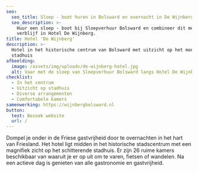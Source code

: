 ```yaml
---
seo:
  seo_title: Sloep - boot huren in Bolsward en overnacht in De Wijnberg
  seo_description: >-
    Huur een sloep - boot bij Sloepverhuur Bolsward en combineer dit met een
    verblijf in Hotel De Wijnberg.
title: Hotel 'De Wijnberg'
description: >-
  Hotel in het historische centrum van Bolsward met uitzicht op het monumentale
  stadhuis
afbeelding:
  image: /assets/img/uploads/de-wijnberg-hotel.jpg
  alt: Vaar met de sloep van Sloepverhuur Bolsward langs Hotel De Wijnberg
checklist:
  - In het centrum
  - Uitzicht op stadhuis
  - Diverse arrangementen
  - Comfortabele kamers
samenwerking: https://wijnbergbolsward.nl
button:
  text: Bezoek website
  url: /
---
```


Dompel je onder in de Friese gastvrijheid door te overnachten in het hart van Friesland. Het hotel ligt midden in het historische stadscentrum met een magnifiek zicht op het schitterende stadhuis. Er zijn 26 ruime kamers beschikbaar van waaruit je er op uit om te varen, fietsen of wandelen. Na een actieve dag is genieten van alle gastronomie en gastvrijheid.

&nbsp;

&nbsp;

&nbsp;
